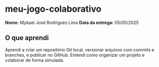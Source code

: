 # meu-jogo-colaborativo

**Nome:** Mykael José Rodrigues Lima
**Data da entrega:** 05/05/2025  

## O que aprendi

Aprendi a criar um repositório Git local, versionar arquivos com commits e branches, e publicar no GitHub. Entendi como organizar um projeto e colaborar de forma simulada.
